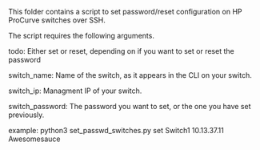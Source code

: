 This folder contains a script to set password/reset configuration on HP ProCurve switches over SSH.

The script requires the following arguments.

todo: Either set or reset, depending on if you want to set or reset the password 

switch_name: Name of the switch, as it appears in the CLI on your switch.

switch_ip: Managment IP of your switch.

switch_password: The password you want to set, or the one you have set previously.


example: python3 set_passwd_switches.py set Switch1 10.13.37.11 Awesomesauce

